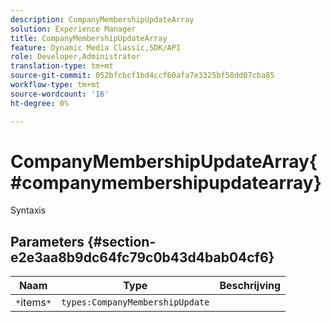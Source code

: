 ```yaml
---
description: CompanyMembershipUpdateArray
solution: Experience Manager
title: CompanyMembershipUpdateArray
feature: Dynamic Media Classic,SDK/API
role: Developer,Administrator
translation-type: tm+mt
source-git-commit: 052bfcbcf1bd4ccf60afa7e3325bf58dd07cba85
workflow-type: tm+mt
source-wordcount: '16'
ht-degree: 0%

---
```



# CompanyMembershipUpdateArray{#companymembershipupdatearray}

Syntaxis

## Parameters {#section-e2e3aa8b9dc64fc79c0b43d4bab04cf6}

| Naam | Type | Beschrijving |
|---|---|---|
| `*`items`*` | `types:CompanyMembershipUpdate` |  |

